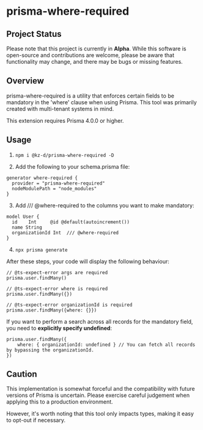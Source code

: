 # prisma-where-required

## Project Status

Please note that this project is currently in **Alpha**. While this software is open-source and contributions are welcome, please be aware that functionality may change, and there may be bugs or missing features.


## Overview
prisma-where-required is a utility that enforces certain fields to be mandatory in the 'where' clause when using Prisma. 
This tool was primarily created with multi-tenant systems in mind.

This extension requires Prisma 4.0.0 or higher.


## Usage
1. `npm i @kz-d/prisma-where-required -D`

2. Add the following to your schema.prisma file:

```
generator where-required {
  provider = "prisma-where-required"
  nodeModulePath = "node_modules"
}
```

3. Add /// @where-required to the columns you want to make mandatory:

```
model User {
  id    Int     @id @default(autoincrement())
  name String
  organizationId Int  /// @where-required
}
```

4. `npx prisma generate`

After these steps, your code will display the following behaviour:

```
// @ts-expect-error args are required
prisma.user.findMany()

// @ts-expect-error where is required
prisma.user.findMany({})

// @ts-expect-error organizationId is required
prisma.user.findMany({where: {}})
```

If you want to perform a search across all records for the mandatory field, you need to **explicitly specify undefined**:

```
prisma.user.findMany({
    where: { organizationId: undefined } // You can fetch all records by bypassing the organizationId.
})
```

## Caution
This implementation is somewhat forceful and the compatibility with future versions of Prisma is uncertain. Please exercise careful judgement when applying this to a production environment.

However, it's worth noting that this tool only impacts types, making it easy to opt-out if necessary.
